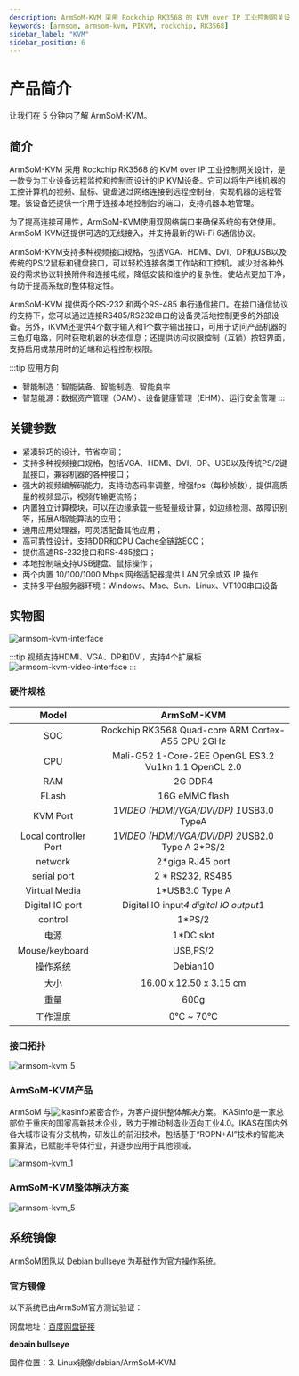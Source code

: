 ```yaml
---
description: ArmSoM-KVM 采用 Rockchip RK3568 的 KVM over IP 工业控制网关设计。ArmSoM-KVM是一款专为工业设备远程监控和控制而设计的IP KVM设备。它可以将生产线机器的工控计算机的视频、鼠标、键盘通过网络连接到远程控制台，实现机器的远程管理。该设备还提供一个用于连接本地控制台的端口，支持机器本地管理。
keywords: [armsom, armsom-kvm, PIKVM, rockchip, RK3568]
sidebar_label: "KVM"
sidebar_position: 6
---
```


# 产品简介
让我们在 5 分钟内了解 ArmSoM-KVM。

## 简介
ArmSoM-KVM 采用 Rockchip RK3568 的 KVM over IP 工业控制网关设计，是一款专为工业设备远程监控和控制而设计的IP KVM设备。它可以将生产线机器的工控计算机的视频、鼠标、键盘通过网络连接到远程控制台，实现机器的远程管理。该设备还提供一个用于连接本地控制台的端口，支持机器本地管理。

为了提高连接可用性，ArmSoM-KVM使用双网络端口来确保系统的有效使用。ArmSoM-KVM还提供可选的无线接入，并支持最新的Wi-Fi 6通信协议。

ArmSoM-KVM支持多种视频接口规格，包括VGA、HDMI、DVI、DP和USB以及传统的PS/2鼠标和键盘接口，可以轻松连接各类工作站和工控机，减少对各种外设的需求协议转换附件和连接电缆，降低安装和维护的复杂性。使站点更加干净，有助于提高系统的整体稳定性。

ArmSoM-KVM 提供两个RS-232 和两个RS-485 串行通信接口。在接口通信协议的支持下，您可以通过连接RS485/RS232串口的设备灵活地控制更多的外部设备。另外，iKVM还提供4个数字输入和1个数字输出接口，可用于访问产品机器的三色灯电路，同时获取机器的状态信息；还提供访问权限控制（互锁）按钮界面，支持启用或禁用时的近端和远程控制权限。

:::tip 应用方向
- 智能制造：智能装备、智能制造、智能良率
- 智慧能源：数据资产管理（DAM）、设备健康管理（EHM）、运行安全管理
:::

## 关键参数

- 紧凑轻巧的设计，节省空间；
- 支持多种视频接口规格，包括VGA、HDMI、DVI、DP、USB以及传统PS/2键鼠接口，兼容机器的各种接口；
- 强大的视频编解码能力，支持动态码率调整，增强fps（每秒帧数），提供高质量的视频显示，视频传输更流畅；
- 内置独立计算模块，可以在边缘承载一些轻量级计算，如边缘检测、故障识别等，拓展AI智能算法的应用；
- 通用应用处理器，可灵活配备其他应用；
- 高可靠性设计，支持DDR和CPU Cache全链路ECC；
- 提供高速RS-232接口和RS-485接口；
- 本地控制端支持USB键盘、鼠标操作；
- 两个内置 10/100/1000 Mbps 网络适配器提供 LAN 冗余或双 IP 操作
- 支持多平台服务器环境：Windows、Mac、Sun、Linux、VT100串口设备

## 实物图
![armsom-kvm-interface](/img/link/armsom-kvm-interface.jpg)

:::tip
视频支持HDMI、VGA、DP和DVI，支持4个扩展板
![armsom-kvm-video-interface](/img/link/armsom-kvm-video-interface.png)
:::

### 硬件规格

|Model|ArmSoM-KVM|
| :--------: | :----------:|
|SOC	|Rockchip RK3568 Quad-core ARM Cortex-A55 CPU 2GHz |
|CPU	|Mali-G52 1-Core-2EE OpenGL ES3.2 Vu1kn 1.1 OpenCL 2.0 |
|RAM	|2G DDR4|
|FLash|16G eMMC flash|
|KVM Port	|1*VIDEO (HDMI/VGA/DVI/DP) 1*USB3.0 TypeA|
|Local controller Port|1*VIDEO (HDMI/VGA/DVI/DP) 2*USB2.0 Type A 2*PS/2 |
|network|2*giga RJ45 port|
|serial port|2 * RS232, RS485|
|Virtual Media|1*USB3.0 Type A|
|Digital IO port |Digital IO input*4 digital IO output*1|
|control	|1*PS/2|
|电源 |1*DC slot|
|Mouse/keyboard|USB,PS/2|
|操作系统 |Debian10|
|大小 |16.00 x 12.50 x 3.15 cm|
|重量 |600g|
|工作温度	| 0℃ ~ 70℃|

### 接口拓扑
![armsom-kvm_5](/img/link/armsom-kvm_5.png)

### ArmSoM-KVM产品

ArmSoM 与![ikasinfo](https://www.ikasinfo.com/)紧密合作，为客户提供整体解决方案。IKASinfo是一家总部位于重庆的国家高新技术企业，致力于推动制造业迈向工业4.0。IKAS在国内外各大城市设有分支机构，研发出的前沿技术，包括基于“ROPN+AI”技术的智能决策算法，已赋能半导体行业，并逐步应用于其他领域。

![armsom-kvm_1](/img/link/armsom-kvm_1.jpg)

### ArmSoM-KVM整体解决方案

![armsom-kvm_5](/img/link/armsom-kvm_2.png)



## 系统镜像

ArmSoM团队以 Debian bullseye 为基础作为官方操作系统。

### 官方镜像


以下系统已由ArmSoM官方测试验证：

网盘地址：[百度网盘链接](https://pan.baidu.com/s/1f_YDt4S8Zu5URH1zv_UjIw?pwd=arms)

**debain bullseye**

固件位置：3. Linux镜像/debian/ArmSoM-KVM